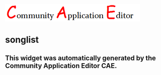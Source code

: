![CAE](https://github.com/GHProjectsTest/CAE-Deployment-Temp/blob/gh-pages/frontendComponent-30/img/logo.png)  

songlist
===================


This widget was automatically generated by the Community Application Editor CAE.  
---------------
